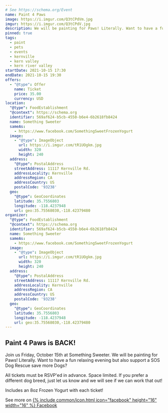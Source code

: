 ```yaml
---
# See https://schema.org/Event
name: Paint 4 Paws
image: https://i.imgur.com/Q3tCPdVm.jpg
imgur: https://i.imgur.com/Q3tCPdV.jpg
description: We will be painting for Paws! Literally. Want to have a fun relaxing evening but also support a SOS Dog Rescue save more Dogs?
pinned: true
tags:
  - paint
  - pets
  - events
  - kernville
  - kern valley
  - kern river valley
startDate: 2021-10-15 17:30
endDate: 2021-10-15 19:30
offers:
  - "@type": Offer
    name: Ticket
    price: 35.00
    currency: USD
location:
  "@type": FoodEstablishment
  "@context": https://schema.org
  identifier: 569af624-b5cb-4550-b6e4-6b2618fb8424
  name: Something Sweeter
  sameAs:
    - https://www.facebook.com/SomethingSweetFrozenYogurt
  image:
    - "@type": ImageObject
      url: https://i.imgur.com/tR1UOgkm.jpg
      width: 320
      height: 240
  address:
    "@type": PostalAddress
    streetAddress: 11117 Kernville Rd.
    addressLocality: Kernville
    addressRegion: CA
    addressCountry: US
    postalCode: '93238'
  geo:
    "@type": GeoCoordinates
    latitude: 35.7556803
    longitude: -118.4237948
    url: geo:35.75568030,-118.42379480
organizer:
  "@type": FoodEstablishment
  "@context": https://schema.org
  identifier: 569af624-b5cb-4550-b6e4-6b2618fb8424
  name: Something Sweeter
  sameAs:
    - https://www.facebook.com/SomethingSweetFrozenYogurt
  image:
    - "@type": ImageObject
      url: https://i.imgur.com/tR1UOgkm.jpg
      width: 320
      height: 240
  address:
    "@type": PostalAddress
    streetAddress: 11117 Kernville Rd.
    addressLocality: Kernville
    addressRegion: CA
    addressCountry: US
    postalCode: '93238'
  geo:
    "@type": GeoCoordinates
    latitude: 35.7556803
    longitude: -118.4237948
    url: geo:35.75568030,-118.42379480
---
```

## Paint 4 Paws is BACK!
Join us Friday, October 15th at Something Sweeter. We will be painting for Paws! Literally. Want to have a fun relaxing evening but also support a SOS Dog Rescue save more Dogs?

All tickets must be RSVP'ed in advance. Space limited. If you prefer a different dog breed, just let us know and we will see if we can work that out!

Includes an 8oz Frozen Yogurt with each ticket!

See more on [{% include common/icon.html icon="facebook" height="16" width="16" %} Facebook](https://www.facebook.com/events/2989458771305654/)
